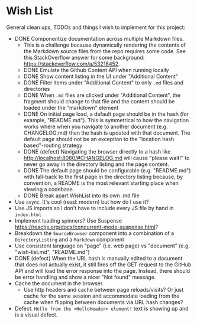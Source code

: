 # Wish List

General clean ups, TODOs and things I wish to implement for this project:

* DONE Componentize documentation across multiple Markdown files.
  * This is a challenge because dynamically rendering the contents of the Markdown source files from the repo requires 
    some code. See this StackOverflow answer for some background: <https://stackoverflow.com/a/53218452>.
  * DONE Emulate the Github Content API when running locally
  * DONE Show content listing in the UI under "Additional Content"
  * DONE Filter items under "Additional Content" to only `.md` files and directories
  * DONE When `.md` files are clicked under "Additional Content", the fragment should change to that file and the content 
    should be loaded under the "markdown" element 
  * DONE On initial page load, a default page should be in the hash (for example, "README.md"). This is 
    symmetrical to how the navigation works where when you navigate to another document (e.g. CHANGELOG.md) then the 
    hash is updated with that document. The default page should not be an exception to the "location hash based"-routing
    strategy  
  * DONE (defect) Navigating the browser directly to a hash like <http://localhost:8080/#CHANGELOG.md> will cause "please wait!"
    to never go away in the directory listing and the page content.
  * DONE The default page should be configurable (e.g. "README.md") with fall-back to the first page in the directory 
    listing 
    because, by convention, a README is the most relevant starting place when viewing a codebase.
  * DONE Break apart WishList into its own .md file
* Use `async`. It's cool (read: modern) but how do I use it?
* Use JS imports so I don't have to include every JS file by hand in `index.html`
* Implement loading spinners? Use Suspense <https://reactjs.org/docs/concurrent-mode-suspense.html>?
* Breakdown the `SourceBrowser` component into a combination of a `DirectoryListing` and a `Markdown` component
* Use consistent language on "page" (i.e. web page) vs "document" (e.g. "wish-list.md", "README.md")
* DONE (defect) When the URL hash is manually edited to a document that does not actually exist, it still fires off the GET
  request to the GitHub API and will load the error response into the page. Instead, there should be error handling and
  show a nicer "Not found" message.
* Cache the document in the browser.
  * Use http headers and cache between page reloads/visits? Or just cache for the same session and accommodate loading
    from the cache when flipping between documents via URL hash changes?  
* Defect. `Hello from the <HelloHeader> element!` text is showing up and is a visual defect. 
